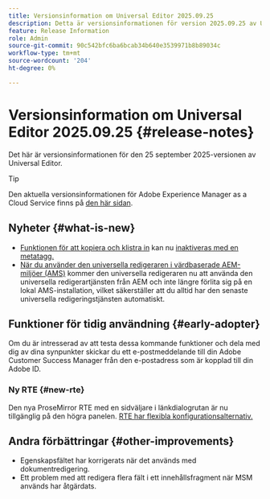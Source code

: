 ```yaml
---
title: Versionsinformation om Universal Editor 2025.09.25
description: Detta är versionsinformationen för version 2025.09.25 av Universal Editor.
feature: Release Information
role: Admin
source-git-commit: 90c542bfc6ba6bcab34b640e3539971b8b89034c
workflow-type: tm+mt
source-wordcount: '204'
ht-degree: 0%

---
```



# Versionsinformation om Universal Editor 2025.09.25 {#release-notes}

Det här är versionsinformationen för den 25 september 2025-versionen av Universal Editor.

>[!TIP]
>
>Den aktuella versionsinformationen för Adobe Experience Manager as a Cloud Service finns på [den här sidan](/help/release-notes/release-notes-cloud/release-notes-current.md).

## Nyheter {#what-is-new}

* [Funktionen för att kopiera och klistra in](/help/sites-cloud/authoring/universal-editor/authoring.md#copy-paste) kan nu [inaktiveras med en metatagg.](/help/implementing/universal-editor/customizing.md#copy-paste)
* [När du använder den universella redigeraren i värdbaserade AEM-miljöer (AMS) &#x200B;](https://experienceleague.adobe.com/sv/docs/experience-manager-65/content/implementing/developing/headless/universal-editor/introduction) kommer den universella redigeraren nu att använda den universella redigerartjänsten från AEM och inte längre förlita sig på en lokal AMS-installation, vilket säkerställer att du alltid har den senaste universella redigeringstjänsten automatiskt.

## Funktioner för tidig användning {#early-adopter}

Om du är intresserad av att testa dessa kommande funktioner och dela med dig av dina synpunkter skickar du ett e-postmeddelande till din Adobe Customer Success Manager från den e-postadress som är kopplad till din Adobe ID.

### Ny RTE {#new-rte}

Den nya ProseMirror RTE med en sidväljare i länkdialogrutan är nu tillgänglig på den högra panelen. [RTE har flexibla konfigurationsalternativ.](/help/implementing/universal-editor/configure-rte.md)

## Andra förbättringar {#other-improvements}

* Egenskapsfältet har korrigerats när det används med dokumentredigering.
* Ett problem med att redigera flera fält i ett innehållsfragment när MSM används har åtgärdats.
